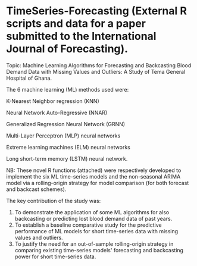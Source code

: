 # TimeSeries-Forecasting (External R scripts and data for a paper submitted to the International Journal of Forecasting).

Topic: Machine Learning Algorithms for Forecasting and Backcasting Blood Demand Data with Missing Values and Outliers: A Study of Tema General Hospital of Ghana.

The 6 machine learning (ML) methods used were:

K-Nearest Neighbor regression (KNN)

Neural Network Auto-Regressive (NNAR)

Generalized Regression Neural Network (GRNN)

Multi-Layer Perceptron (MLP) neural networks

Extreme learning machines (ELM) neural networks

Long short-term memory (LSTM) neural network.

NB: These novel R functions (attached) were respectively developed to implement the six ML time-series models and the non-seasonal ARIMA model via a rolling-origin strategy for model comparison (for both forecast and backcast schemes).

The key contribution of the study was:
1. To demonstrate the application of some ML algorithms for also backcasting or predicting lost blood demand data of past years.
2. To establish a baseline comparative study for the predictive performance of ML models for short time-series data with missing values and outliers.
3. To justify the need for an out-of-sample rolling-origin strategy in comparing existing time-series models' forecasting and backcasting power for short time-series data.
